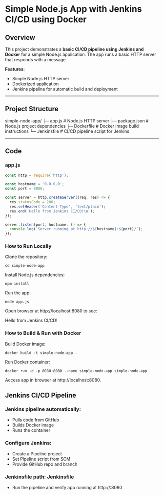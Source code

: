 # Simple Node.js App with Jenkins CI/CD using Docker

## Overview
This project demonstrates a **basic CI/CD pipeline using Jenkins and Docker** for a simple Node.js application. The app runs a basic HTTP server that responds with a message.

**Features:**
- Simple Node.js HTTP server
- Dockerized application
- Jenkins pipeline for automatic build and deployment

---

## Project Structure

simple-node-app/
├─ app.js # Node.js HTTP server
├─ package.json # Node.js project dependencies
├─ Dockerfile # Docker image build instructions
└─ Jenkinsfile # CI/CD pipeline script for Jenkins


---

## Code

### **app.js**

```javascript
const http = require('http');

const hostname = '0.0.0.0';
const port = 8080;

const server = http.createServer((req, res) => {
  res.statusCode = 200;
  res.setHeader('Content-Type', 'text/plain');
  res.end('Hello from Jenkins CI/CD!\n');
});

server.listen(port, hostname, () => {
  console.log(`Server running at http://${hostname}:${port}/`);
});
```



### How to Run Locally

Clone the repository:

```git clone https://github.com/<your-username>/<your-repo>.git
cd simple-node-app
```


Install Node.js dependencies:
```
npm install
```

Run the app:
```
node app.js
```

Open browser at http://localhost:8080 to see:

Hello from Jenkins CI/CD!

### How to Build & Run with Docker

Build Docker image:
```
docker build -t simple-node-app .
```

Run Docker container:
```
docker run -d -p 8080:8080 --name simple-node-app simple-node-app
```

Access app in browser at http://localhost:8080.

## Jenkins CI/CD Pipeline

### Jenkins pipeline automatically:

- Pulls code from GitHub
- Builds Docker image
- Runs the container

### Configure Jenkins:

- Create a Pipeline project
- Set Pipeline script from SCM
- Provide GitHub repo and branch
### Jenkinsfile path: Jenkinsfile

- Run the pipeline and verify app running at http://<server-ip>:8080
